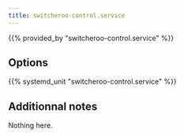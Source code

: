 ```yaml
---
title: switcheroo-control.service
---
```


{{% provided_by "switcheroo-control.service" %}}

## Options

{{% systemd_unit "switcheroo-control.service" %}}

## Additionnal notes

Nothing here.